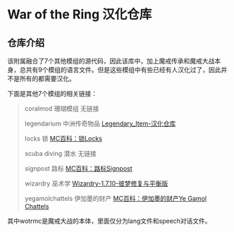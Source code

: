 # War of the Ring 汉化仓库

## 仓库介绍
该附属融合了7个其他模组的源代码，因此该库中，加上魔戒传承和魔戒大战本身，总共有9个模组的语言文件。但是这些模组中有些已经有人汉化过了，因此并不是所有的都需要汉化。

下面是其他7个模组的相关链接：

>coralmod 珊瑚模组 无链接
>
>legendarium 中洲传奇物品 [Legendary_Item-汉化仓库](https://github.com/ArchiDreamZ/Legendary_Item-Chinese_localization)
>
>locks 锁 [MC百科：锁Locks](https://www.mcmod.cn/class/1846.html)
>
>scuba diving 潜水 无链接
>
>signpost 路标 [MC百科：路标Signpost](https://www.mcmod.cn/class/1934.html)
>
>wizardry 巫术学 [Wizardry-1.7.10-彼梦修复与平衡版](https://github.com/ArchiDreamZ/Wizardry-1.7.10-Fixed_and_Balanced)
>
>yegamolchattels 伊加墨的财产 [MC百科：伊加墨的财产Ye Gamol Chattels](https://www.mcmod.cn/class/605.html)

其中wotrmc是魔戒大战的本体，里面仅分为lang文件和speech对话文件。
